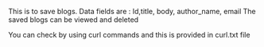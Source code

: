 This is to save blogs. Data fields are : Id,title, body, author_name, email The saved blogs can be viewed and deleted

You can check by using curl commands and this is provided in curl.txt file